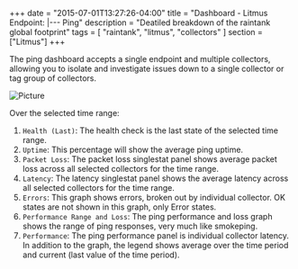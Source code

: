 +++
date = "2015-07-01T13:27:26-04:00"
title = "Dashboard - Litmus Endpoint: |--- Ping"
description = "Deatiled breakdown of the raintank global footprint"
tags = [ "raintank", "litmus", "collectors" ]
section = ["Litmus"]
+++

The ping dashboard accepts a single endpoint and multiple collectors, allowing you to isolate and investigate issues down to a single collector or tag group of collectors. 

![Picture](/img/docs/Litmus-Endpoint-Ping.png)

Over the selected time range:

1. `Health (Last)`: The health check is the last state of the selected time range. 
2. `Uptime`:  This percentage will show the average ping uptime.
3. `Packet Loss`: The packet loss singlestat panel shows average packet loss across all selected collectors for the time range. 
4. `Latency`: The latency singlestat panel shows the average latency across all selected collectors for the time range. 
5. `Errors`: This graph shows errors, broken out by individual collector. OK states are not shown in this graph, only Error states. 
6. `Performance Range and Loss`: The ping performance and loss graph shows the range of ping responses, very much like smokeping. 
7. `Performance`: The ping performance panel is individual collector latency. In addition to the graph, the legend shows average over the time period and current (last value of the time period).
